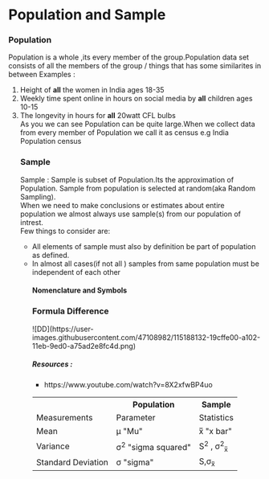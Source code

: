 <h1> Population and Sample </h1>

<h3> Population</h3>
<p>Population is a whole ,its every member of the group.Population data set consists of all the members of the group / things that has some similarites in between
  Examples :<ol><li> Height of <b>all</b> the women in India ages 18-35</li>
            <li> Weekly time spent online in hours on social media by <b>all</b> children ages 10-15</li>
            <li> The longevity in hours for <b>all</b> 20watt CFL bulbs</li>
   As you we can see Population can be quite large.When we collect data from every member of Population we call it as census e.g India Population census
</p>
<h3> Sample </h3>
<p>Sample : Sample is subset of Population.Its the approximation of Population. Sample from population is selected at random(aka Random Sampling).<br>
  When we need to make conclusions or estimates about entire population we almost always use sample(s) from our population of intrest.<br>
  Few things to consider are:<br>
<ul><li>All elements of sample must also by definition be part of population as defined.</li>
  <li>In almost all cases(if not all ) samples from same population must be independent of each other</li>
</p>

<h4>Nomenclature and Symbols</h3>
<table>
  <tr><th></th>
  <th>Population</th>
    <th>Sample</th></tr>
     
<tr>
  <td>Measurements </td>
  <td>Parameter</td>
  <td>Statistics</td>
</tr>
<tr>
  <td>Mean </td>
  <td>μ "Mu"</td>
  <td> x̅ "x bar"</td>
</tr>
<tr>
  <td>Variance</td>
  <td>σ<sup>2</sup>   "sigma squared" </td>
  <td>S<sup>2</sup> , σ<sup>2</sup><sub>x̅</sub></td>
</tr>
<tr>
  <td>Standard Deviation</td>
  <td>σ "sigma"</td>
  <td>S,σ<sub>x̅</sub></td>
</tr>
<h3>Formula Difference</h3>
![DD](https://user-images.githubusercontent.com/47108982/115188132-19cffe00-a102-11eb-9ed0-a75ad2e8fc4d.png)

<h5>Resources :</h5>
<ul><li>
  https://www.youtube.com/watch?v=8X2xfwBP4uo</li></ul>
